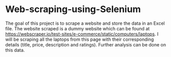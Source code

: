# Web-scraping-using-Selenium
The goal of this project is to scrape a website and store the data in an Excel file. The website scraped is a dummy website which can be found at https://webscraper.io/test-sites/e-commerce/static/computers/laptops. I will be scraping all the laptops from this page with their corresponding details (title, price, description and ratings). Further analysis can be done on this data.
